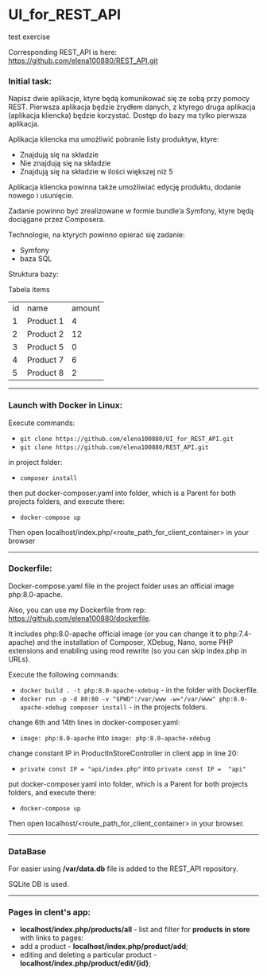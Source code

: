 # UI_for_REST_API
test exercise

Corresponding REST_API is here: https://github.com/elena100880/REST_API.git


### Initial task: 

Napisz dwie aplikacje, ktуre będą komunikować się ze sobą przy pomocy REST. Pierwsza aplikacja 
będzie źrуdłem danych, z ktуrego druga aplikacja (aplikacja kliencka) będzie korzystać. Dostęp do bazy 
ma tylko pierwsza aplikacja. 

Aplikacja kliencka ma umożliwić pobranie listy produktуw, ktуre: 
- Znajdują się na składzie
- Nie znajdują się na składzie
- Znajdują się na składzie w ilości większej niż 5 

Aplikacja kliencka powinna także umożliwiać edycję produktu, dodanie nowego i usunięcie.


Zadanie powinno być zrealizowane w formie bundle’a Symfony, ktуre będą dociągane przez 
Composera.


Technologie, na ktуrych powinno opierać się zadanie: 
- Symfony  
- baza SQL 

Struktura bazy:

Tabela items

<table>
  <tr>
    <td>id</td><td>name</td><td>amount</td>
  </tr>
  <tr>
    <td>1</td><td>Product 1</td><td>4</td>
  </tr>
  <tr>
    <td>2</td><td>Product 2</td><td>12</td>
  </tr>
  <tr>
    <td>3</td><td>Product 5</td><td>0</td>
  </tr>
  <tr>
    <td>4</td><td>Product 7</td><td>6</td>
  </tr>
  <tr>
    <td>5</td><td>Product 8</td><td>2</td>
  </tr>
</table>



***

### Launch with Docker in Linux:

Execute commands:
+ `git clone https://github.com/elena100880/UI_for_REST_API.git`
+ `git clone https://github.com/elena100880/REST_API.git`

in project folder:
+ `composer install`

then put docker-composer.yaml into folder, which is a Parent for both projects folders, and execute there:
+ `docker-compose up`

Then open localhost/index.php/<route_path_for_client_container> in your browser


***
### Dockerfile:

Docker-compose.yaml file in the project folder uses an official image php:8.0-apache.

Also, you can use my Dockerfile from rep: https://github.com/elena100880/dockerfile.

It includes php:8.0-apache official image (or you can change it to php:7.4-apache) and the installation of Composer, XDebug, Nano, some PHP extensions and enabling using mod rewrite (so you can skip index.php in URLs).

Execute the following commands:
+ `docker build . -t php:8.0-apache-xdebug` -  in the folder with Dockerfile.
+ `docker run -p -d 80:80 -v "$PWD":/var/www -w="/var/www" php:8.0-apache-xdebug composer install` - in the projects folders.

change 6th  and 14th lines in  docker-composer.yaml:
+ `image: php:8.0-apache` into `image: php:8.0-apache-xdebug`

change constant IP in ProductInStoreController in client app in line 20:
+ `private const IP = "api/index.php"` into `private const IP =  "api"`

put docker-composer.yaml into folder, which is a Parent for both projects folders, and execute there:
+ `docker-compose up`

Then open localhost/<route_path_for_client_container> in your browser.


***
### DataBase
For easier using  **/var/data.db** file is added to the REST_API repository.

SQLite DB is used.



***
### Pages in clent's app:
  * **localhost/index.php/products/all** - list and filter for **products in store**  with links to pages:
  * add a product - **localhost/index.php/product/add**;
  * editing and deleting a particular product - **localhost/index.php/product/edit/{id}**;


